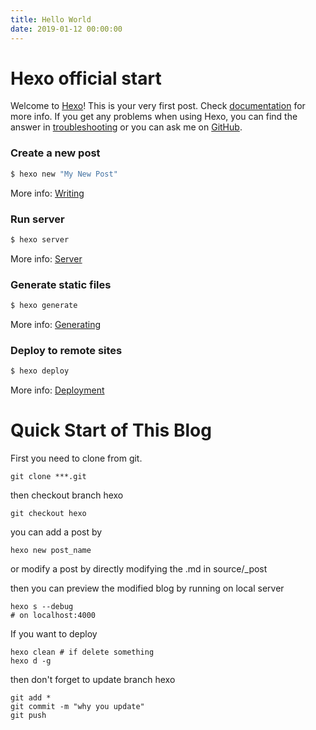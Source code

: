 ```yaml
---
title: Hello World
date: 2019-01-12 00:00:00
---
```

# Hexo official start

Welcome to [Hexo](https://hexo.io/)! This is your very first post. Check [documentation](https://hexo.io/docs/) for more info. If you get any problems when using Hexo, you can find the answer in [troubleshooting](https://hexo.io/docs/troubleshooting.html) or you can ask me on [GitHub](https://github.com/hexojs/hexo/issues).

### Create a new post

``` bash
$ hexo new "My New Post"
```

More info: [Writing](https://hexo.io/docs/writing.html)

### Run server

``` bash
$ hexo server
```

More info: [Server](https://hexo.io/docs/server.html)

### Generate static files

``` bash
$ hexo generate
```

More info: [Generating](https://hexo.io/docs/generating.html)

### Deploy to remote sites

``` bash
$ hexo deploy
```

More info: [Deployment](https://hexo.io/docs/one-command-deployment.html)

# Quick Start of This Blog

First you need to clone from git.

```
git clone ***.git
```

then checkout branch hexo

```
git checkout hexo
```

you can add a post by

```
hexo new post_name
```

or modify a post by directly modifying the .md in source/_post

then you can preview the modified blog by running on local server

```
hexo s --debug
# on localhost:4000
```

If you want to deploy

```
hexo clean # if delete something
hexo d -g
```

then don't forget to update branch hexo 

```
git add *
git commit -m "why you update"
git push
```


